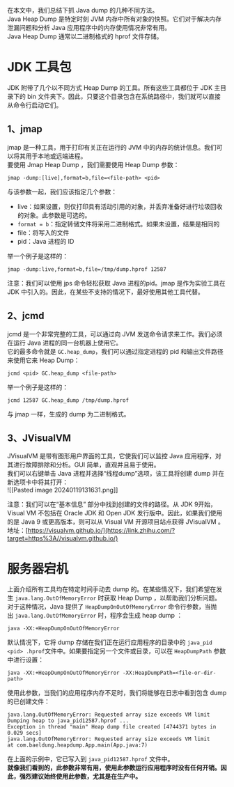 
在本文中，我们总结下抓 Java dump 的几种不同方法。  
Java Heap Dump 是特定时刻 JVM 内存中所有对象的快照。它们对于解决内存泄漏问题和分析 Java 应用程序中的内存使用情况非常有用。  
Java Heap Dump 通常以二进制格式的 hprof 文件存储。

# JDK 工具包

  
JDK 附带了几个以不同方式 Heap Dump 的工具。所有这些工具都位于 JDK 主目录下的 bin 文件夹下。因此，只要这个目录包含在系统路径中，我们就可以直接从命令行启动它们。  
## 1、jmap
jmap 是一种工具，用于打印有关正在运行的 JVM 中的内存的统计信息。我们可以将其用于本地或远端进程。  
要使用 Jmap Heap Dump ，我们需要使用 Heap Dump 参数：  
```shell
jmap -dump:[live],format=b,file=<file-path> <pid>  
```
  
与该参数一起，我们应该指定几个参数：  

- live：如果设置，则仅打印具有活动引用的对象，并丢弃准备好进行垃圾回收的对象。此参数是可选的。
- `format = b`：指定转储文件将采用二进制格式。如果未设置，结果是相同的
- file：将写入的文件
- pid：Java 进程的 ID

举一个例子是这样的：  
```shell
jmap -dump:live,format=b,file=/tmp/dump.hprof 12587  
```
  
注意：我们可以使用 jps 命令轻松获取 Java 进程的pid。jmap 是作为实验工具在 JDK 中引入的。因此，在某些不支持的情况下，最好使用其他工具代替。  
## 2、jcmd
jcmd 是一个非常完整的工具，可以通过向 JVM 发送命令请求来工作。我们必须在运行 Java 进程的同一台机器上使用它。  
它的最多命令就是 `GC.heap_dump`，我们可以通过指定进程的 pid 和输出文件路径来使用它来 Heap Dump：  
```shell
jcmd <pid> GC.heap_dump <file-path>  
```

举一个例子是这样的：  
```shell
jcmd 12587 GC.heap_dump /tmp/dump.hprof  
```
  
与 jmap 一样，生成的 dump 为二进制格式。  
## 3、JVisualVM
JVisualVM 是带有图形用户界面的工具，它使我们可以监控 Java 应用程序，对其进行故障排除和分析。GUI 简单，直观并且易于使用。  
我们可以右键单击 Java 进程并选择“线程dump”选项，该工具将创建 dump 并在新选项卡中将其打开：  
![[Pasted image 20240119131631.png]]

注意：我们可以在“基本信息” 部分中找到创建的文件的路径。从 JDK 9开始，Visual VM 不包括在 Oracle JDK 和 Open JDK 发行版中。因此，如果我们使用的是 Java 9 或更高版本，则可以从 Visual VM 开源项目站点获得 JVisualVM 。地址：[https://visualvm.github.io/](https://link.zhihu.com/?target=https%3A//visualvm.github.io/)  

# 服务器宕机

上面介绍所有工具均在特定时间手动去 dump 的。在某些情况下，我们希望在发生 `java.lang.OutOfMemoryError` 时获取 Heap Dump ，以帮助我们分析问题。  
对于这种情况，Java 提供了 `HeapDumpOnOutOfMemoryError` 命令行参数，当抛出 `java.lang.OutOfMemoryError` 时，程序会生成 heap dump ：  
```shell
java -XX:+HeapDumpOnOutOfMemoryError  
```
  
默认情况下，它将 dump 存储在我们正在运行应用程序的目录中的 `java_pid <pid> .hprof`文件中。如果要指定另一个文件或目录，可以在 `HeapDumpPath` 参数中进行设置：  
```shell
java -XX:+HeapDumpOnOutOfMemoryError -XX:HeapDumpPath=<file-or-dir-path>  
```
  
使用此参数，当我们的应用程序内存不足时，我们将能够在日志中看到包含 dump 的已创建文件：  
```shell
java.lang.OutOfMemoryError: Requested array size exceeds VM limit  
Dumping heap to java_pid12587.hprof ...  
Exception in thread "main" Heap dump file created [4744371 bytes in 0.029 secs]  
java.lang.OutOfMemoryError: Requested array size exceeds VM limit  
at com.baeldung.heapdump.App.main(App.java:7)  
```
  
在上面的示例中，它已写入到 `java_pid12587.hprof` 文件中。  
**就像我们看到的，此参数非常有用，使用此参数运行应用程序时没有任何开销。因此，强烈建议始终使用此参数，尤其是在生产中。**  
